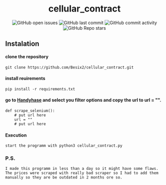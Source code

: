 <div align="center">
  <p align="center"><h1>cellular_contract</h1></p>
</div>


<div align="center">
  <img src="https://img.shields.io/github/issues/Besix2/cellular_contract" alt="GitHub open issues">
  <img src="https://img.shields.io/github/last-commit/Besix2/cellular_contract" alt="GitHub last commit">
  <img src="https://img.shields.io/github/commit-activity/m/Besix2/cellular_contract" alt="GitHub commit activity">
  <img src="https://img.shields.io/github/stars/Besix2/cellular_contract" alt="GitHub Repo stars">
</div>

## Instalation

#### clone the repository
```
git clone https://github.com/Besix2/cellular_contract.git
```
#### install reuirements
```
pip install -r requirements.txt
```
#### go to [Handyhase](https://www.handyhase.de/handy-mit-vertrag/#data-volume=2&download-speed=99999&monthly-costs=99999&onetimecosts=99999&device-rom=99999&phone-options=99999&contract-period=99999&cancelable-automatic-data-renewal=99999&manufacturerId=99999&classification=99999&providerId=99999&shopId=99999&sort=4&young=1&data5g=0&combined=1&esim=0&multicard=0&landline-number=0&device5g=0&cellular-network=) and select you filter options and copy the url to url = "".
```
def scrape_selenium():
    # put url here
    url = ""
    # put url here
```
#### Execution
```
start the programm with python3 cellular_contract.py
```


### P.S. 
```
I made this programm in less than a day so it might have some flaws. The prices were scraped with really bad scraper so I had to add them manually so they are be outdated in 2 months ore so.
```
